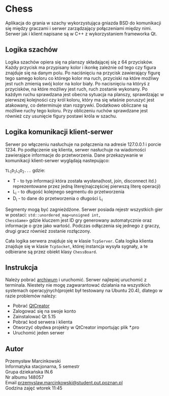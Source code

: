 # Chess 
Aplikacja do grania w szachy wykorzystująca gniazda BSD do komunikacji się między graczami i serwer zarządzający połączeniami między nimi. Serwer jak i klient napisane są w C++ z wykorzystaniem frameworka Qt. 

## Logika szachów
Logika szachów opiera się na planszy składającej się z 64 przycisków. Każdy przycisk ma przypisany kolor i ikonkę zależnie od tego czy figura znajduje się na danym polu.
Po naciśnięciu na przycisk zawierający figurę tego samego koloru co którego kolor ma ruch, przyciski na które możliwy jest ruch zmienią swój kolor na kolor biały. Po nacisnięciu na któryś z przycisków, na które możliwy jest ruch, ruch zostanie wykonany. Po każdym ruchu sprawdzana jest obecna sytuacja na planszy, sprawdzając w pierwszej kolejności czy król koloru, który ma się właśnie poruszyć jest atakowany, co determinuje stan rozgrywki. Dodatkowo obliczane są możliwe ruchy tego koloru. Przy obliczeniu ruchów sprawdzane jest również czy usunięcie figury postawi króla w szachu.


## Logika komunikacji klient-serwer
Serwer po włączeniu nasłuchuje na połączenia na adresie 127.0.0.1 i porcie 1234. Po podłączenie się klienta, serwer nasłuchuje na wiadomości zawierające informacje do przetworzenia. Dane przekazywanie w komunikacji klient-serwer wyglądają nastepująco:

<code>TL<sub>1</sub>D<sub>1</sub>L<sub>2</sub>D<sub>2</sub>...</code>
gdzie:
- T - to typ informacji która została wysłana(host, join, disconnect itd.) reprezentowane przez jedną literę(najczęściej pierwszą literę operacji)
- L<sub>i</sub> - to długość kolejnego segmentu do przetworzenia
- D<sub>i</sub> - to dane do przetworzenia o długości L<sub>i</sub>

Segmenty mogą być zagnieżdźone.
Serwer posiada rejestr wszystkich gier w postaci:
<code>std::unordered_map<unsigned int, ChessGame></code>
gdzie kluczem jest ID gry generowany automatycznie oraz informacje o grze jako wartość. Podczas odłączenia się jednego z graczy, drugi gracz również zostanie rozłączony.

Cała logika serwera znajduje się w klasie <code>TcpServer</code>.
Cała logika klienta znajduje się w klasie <code>TcpSocket</code>, której instancja wysyła sygnały, a te odbierane są przez obiekt klasy <code>ChessBoard</code>.

## Instrukcja
Należy pobrać [archiwum](https://drive.google.com/file/d/1AohSQHM580Jt81AY8rWaQVvBitt8XBQJ/view) i uruchomić. Serwer najlepiej uruchomić z terminala.
Niestety nie mogę zagwarantować działania na wszystkich systemach operacyjnych(projekt był testowany na Ubuntu 20.4), dlatego w razie problemów należy:
- Pobrać [QtCreator](https://www.qt.io/download-open-source?hsCtaTracking=e9c17691-91a0-4616-9bc2-1a6a6c318914%7C963686f8-2c68-442a-b17b-3d73ce95b819)
- Zalogować się na swoje konto
- Zainstalować Qt 5.15
- Pobrać kod serwera i klienta
- Otworzyć obydwa projekty w QtCreator importując plik *.pro
- Uruchomić jeden serwer

## Autor
Przemysław Marcinkowski\
Informatyka stacjonarna, 5 semestr\
Grupa dziekańska IN.6\
Nr albumu 148057\
Email przemyslaw.marcinkowski@student.put.poznan.pl\
Godzina zajęć wtorek 11:45
